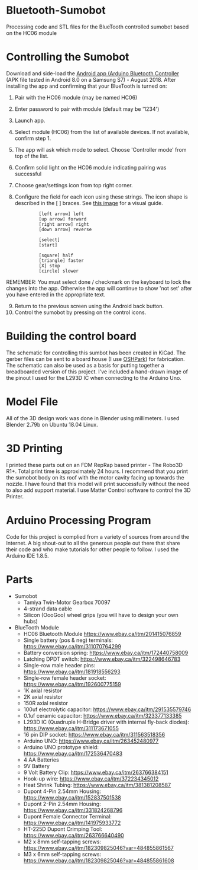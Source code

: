 # Bluetooth-Sumobot
Processing code and STL files for the BlueTooth controlled sumobot based on the HC06 module


# Controlling the Sumobot
Download and side-load the [Android app (Arduino Bluetooth Controller](https://github.com/lead-harmony-lab/Bluetooth-Sumobot/blob/master/Arduino%20bluetooth%20controller_v1.3_apkpure.com.apk) (APK file tested in Android 8.0 on a Samsung S7) - August 2018. 
After installing the app and confirming that your BlueTooth is turned on:
1. Pair with the HC06 module (may be named HC06)
2. Enter password to pair with module (default may be '1234')
3. Launch app.
4. Select module (HC06) from the list of available devices. If not available, confirm step 1.
5. The app will ask which mode to select. Choose 'Controller mode' from top of the list.
6. Confirm solid light on the HC06 module indicating pairing was successful
7. Choose gear/settings icon from top right corner.
8. Configure the field for each icon using these strings. The icon shape is described in the [ ] braces. See [this image](https://github.com/lead-harmony-lab/Bluetooth-Sumobot/blob/master/Arduino%20bluetooth%20controller%20setup%20image.jpg) for a visual guide.
                
                [left arrow] left
                [up arrow] forward
                [right arrow] right
                [down arrow] reverse
                
                [select]
                [start]

                [square] half
                [triangle] faster
                [X] stop
                [circle] slower
REMEMBER: You must select done / checkmark on the keyboard to lock the changes into the app. Otherwise the app will continue to show 'not set' after you have entered in the appropriate text. 

9. Return to the previous screen using the Android back button.
10. Control the sumobot by pressing on the control icons.

# Building the control board
The schematic for controlling this sumbot has been created in KiCad. The gerber files can be sent to a board house (I use [OSHPark](https://oshpark.com)) for fabrication. The schematic can also be used as a basis for putting together a breadboarded version of this project. I've included a hand-drawn image of the pinout I used for the L293D IC when connecting to the Arduino Uno.

# Model File
All of the 3D design work was done in Blender using millimeters. I used Blender 2.79b on Ubuntu 18.04 Linux.

# 3D Printing
I printed these parts out on an FDM RepRap based printer - The Robo3D R1+. Total print time is approximately 24 hours. I recommend that you print the sumobot body on its roof with the motor cavity facing up towards the nozzle. I have found that this model will print successfully without the need to also add support material. I use Matter Control software to control the 3D Printer.

# Arduino Processing Program
Code for this project is complied from a variety of sources from around the Internet. A big shout-out to all the generous people out there that share their code and who make tutorials for other people to follow. I used the Arduino IDE 1.8.5.

# Parts
* Sumobot
  * Tamiya Twin-Motor Gearbox 70097
  * 4-strand data cable
  * Silicon (OooGoo) wheel grips (you will have to design your own hubs)
* BlueTooth Module
  * HC06 Bluetooth Module https://www.ebay.ca/itm/201415076859
  * Single battery (pos & neg) terminals: https://www.ebay.ca/itm/311070764299
  * Battery conversion spring: https://www.ebay.ca/itm/172440758009
  * Latching DPDT switch: https://www.ebay.ca/itm/322498646783
  * Single-row male header pins: https://www.ebay.ca/itm/181918556293
  * Single-row female header socket: https://www.ebay.ca/itm/192600775159
  * 1K axial resistor
  * 2K axial resistor
  * 150R axial resistor
  * 100uf electrolytic capacitor: https://www.ebay.ca/itm/291535579746
  * 0.1uf ceramic capacitor: https://www.ebay.ca/itm/323377133385
  * L293D IC (Quadruple H-Bridge driver with internal fly-back diodes): https://www.ebay.ca/itm/311173671055
  * 16 pin DIP socket: https://www.ebay.ca/itm/311563518356
  * Arduino UNO: https://www.ebay.ca/itm/263452480977
  * Arduino UNO prototype shield: https://www.ebay.ca/itm/172536470483
  * 4 AA Batteries
  * 9V Battery
  * 9 Volt Battery Clip: https://www.ebay.ca/itm/263766384151
  * Hook-up wire: https://www.ebay.ca/itm/372234345012
  * Heat Shrink Tubing: https://www.ebay.ca/itm/381381208587
  * Dupont 4-Pin 2.54mm Housing: https://www.ebay.ca/itm/152837501538
  * Dupont 2-Pin 2.54mm Housing: https://www.ebay.ca/itm/331824268796
  * Dupont Female Connector Terminal: https://www.ebay.ca/itm/141975933772
  * HT-225D Dupont Crimping Tool: https://www.ebay.ca/itm/263766640490
  * M2 x 8mm self-tapping screws: https://www.ebay.ca/itm/182309825046?var=484855861567
  * M3 x 6mm self-tapping screws: https://www.ebay.ca/itm/182309825046?var=484855861608
  
  
  
